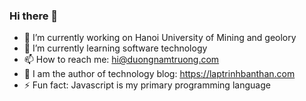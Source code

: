 ### Hi there 👋

- 🔭 I’m currently working on Hanoi University of Mining and geolory
- 🌱 I’m currently learning software technology
- 📫 How to reach me: hi@duongnamtruong.com
- 👦 I am the author of technology blog: https://laptrinhbanthan.com
- ⚡ Fun fact: Javascript is my primary programming language
<!--
**namtruongdev/namtruongdev** is a ✨ _special_ ✨ repository because its `README.md` (this file) appears on your GitHub profile.

Here are some ideas to get you started:

- 🔭 I’m currently working on ...
- 🌱 I’m currently learning ...
- 👯 I’m looking to collaborate on ...
- 🤔 I’m looking for help with ...
- 💬 Ask me about ...

- 😄 Pronouns: ...

-->
